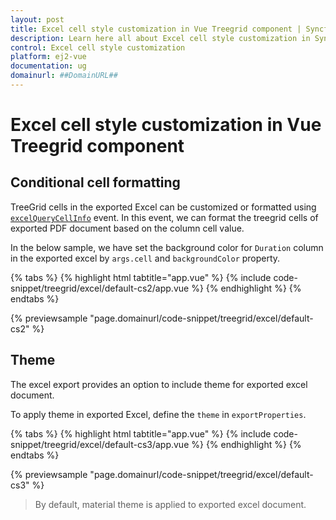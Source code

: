 ```yaml
---
layout: post
title: Excel cell style customization in Vue Treegrid component | Syncfusion
description: Learn here all about Excel cell style customization in Syncfusion Vue Treegrid component of Syncfusion Essential JS 2 and more.
control: Excel cell style customization 
platform: ej2-vue
documentation: ug
domainurl: ##DomainURL##
---
```


# Excel cell style customization in Vue Treegrid component

## Conditional cell formatting

TreeGrid cells in the exported Excel can be customized or formatted using [`excelQueryCellInfo`](https://ej2.syncfusion.com/vue/documentation/api/treegrid/#excelQueryCellInfo) event. In this event, we can format the treegrid cells of exported PDF document based on the column cell value.

In the below sample, we have set the background color for `Duration` column in the exported excel by `args.cell` and `backgroundColor` property.

{% tabs %}
{% highlight html tabtitle="app.vue" %}
{% include code-snippet/treegrid/excel/default-cs2/app.vue %}
{% endhighlight %}
{% endtabs %}
        
{% previewsample "page.domainurl/code-snippet/treegrid/excel/default-cs2" %}

## Theme

The excel export provides an option to include theme for exported excel document.

To apply theme in exported Excel, define the `theme` in `exportProperties`.

{% tabs %}
{% highlight html tabtitle="app.vue" %}
{% include code-snippet/treegrid/excel/default-cs3/app.vue %}
{% endhighlight %}
{% endtabs %}
        
{% previewsample "page.domainurl/code-snippet/treegrid/excel/default-cs3" %}

>By default, material theme is applied to exported excel document.